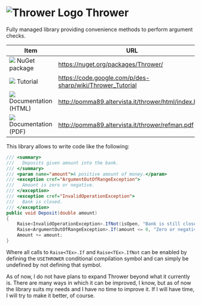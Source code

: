 ![](http://pomma89.altervista.it/thrower/logo64.png "Thrower Logo") Thrower
===========================================================================

Fully managed library providing convenience methods to perform argument checks.



| Item                                          | URL  |
| --------------------------------------------- | ------------------------------------ |
| ![](http://is.gd/1wCmXL) NuGet package        | https://nuget.org/packages/Thrower/ |
| ![](http://is.gd/4uKNfs) Tutorial             | https://code.google.com/p/des-sharp/wiki/Thrower_Tutorial |
| ![](http://is.gd/U2M21W) Documentation (HTML) | http://pomma89.altervista.it/thrower/html/index.html |
| ![](http://is.gd/I7ThMS) Documentation (PDF)  | http://pomma89.altervista.it/thrower/refman.pdf |

This library allows to write code like the following:

```cs
/// <summary>
///   Deposits given amount into the bank.
/// </summary>
/// <param name="amount">A positive amount of money.</param>
/// <exception cref="ArgumentOutOfRangeException">
///   Amount is zero or negative.
/// </exception>
/// <exception cref="InvalidOperationException">
///   Bank is closed.
/// </exception>
public void Deposit(double amount)
{
    Raise<InvalidOperationException>.IfNot(isOpen, "Bank is still closed");
    Raise<ArgumentOutOfRangeException>.If(amount <= 0, "Zero or negative amount");
    Amount += amount;
}
```

Where all calls to `Raise<TEx>.If` and `Raise<TEx>.IfNot` can be enabled by defining the `USETHROWER` conditional compilation symbol and can simply be undefined by not defining that symbol.

As of now, I do not have plans to expand Thrower beyond what it currently is. There are many ways in which it can be improved, I know, but as of now the library suits my needs and I have no time to improve it. If I will have time, I will try to make it better, of course.
